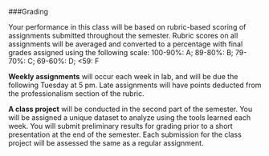 ###Grading

Your performance in this class will be based on rubric-based scoring of assignments submitted throughout the semester. Rubric scores on all assignments will be averaged and converted to a percentage with final grades assigned using the following scale: 100-90%: A; 89-80%: B; 79-70%: C; 69-60%: D; <59: F

**Weekly assignments** will occur each week in lab, and will be due the following Tuesday at 5 pm. Late assignments will have points deducted from the professionalism section of the rubric.


**A class project** will be conducted in the second part of the semester. You will be assigned a unique dataset to analyze using the tools learned each week. You will submit preliminary results for grading prior to a short presentation at the end of the semester. Each submission for the class project will be assessed the same as a regular assignment.

